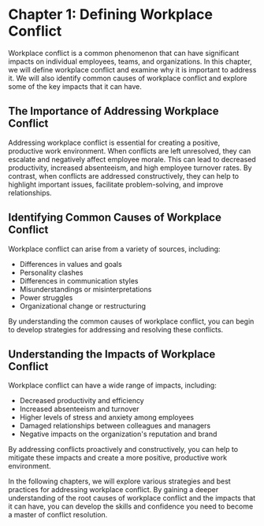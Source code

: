 # Chapter 1: Defining Workplace Conflict

Workplace conflict is a common phenomenon that can have significant impacts on individual employees, teams, and organizations. In this chapter, we will define workplace conflict and examine why it is important to address it. We will also identify common causes of workplace conflict and explore some of the key impacts that it can have.

## The Importance of Addressing Workplace Conflict

Addressing workplace conflict is essential for creating a positive, productive work environment. When conflicts are left unresolved, they can escalate and negatively affect employee morale. This can lead to decreased productivity, increased absenteeism, and high employee turnover rates. By contrast, when conflicts are addressed constructively, they can help to highlight important issues, facilitate problem-solving, and improve relationships.

## Identifying Common Causes of Workplace Conflict

Workplace conflict can arise from a variety of sources, including:

- Differences in values and goals
- Personality clashes
- Differences in communication styles
- Misunderstandings or misinterpretations
- Power struggles
- Organizational change or restructuring

By understanding the common causes of workplace conflict, you can begin to develop strategies for addressing and resolving these conflicts.

## Understanding the Impacts of Workplace Conflict

Workplace conflict can have a wide range of impacts, including:

- Decreased productivity and efficiency
- Increased absenteeism and turnover
- Higher levels of stress and anxiety among employees
- Damaged relationships between colleagues and managers
- Negative impacts on the organization's reputation and brand

By addressing conflicts proactively and constructively, you can help to mitigate these impacts and create a more positive, productive work environment.

In the following chapters, we will explore various strategies and best practices for addressing workplace conflict. By gaining a deeper understanding of the root causes of workplace conflict and the impacts that it can have, you can develop the skills and confidence you need to become a master of conflict resolution.
